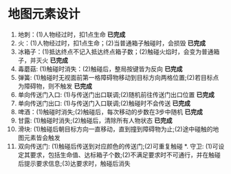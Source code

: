 # 地图元素设计
1. 地刺：(1)人物经过时，扣1点生命  **已完成**
2. 火：(1)人物经过时，扣1点生命；(2)当普通箱子触碰时，会损毁  **已完成**
3. 冰箱子：(1)抵达终点不记入抵达终点箱子数；(2)触碰火焰时，会变为普通箱子，并灭火  **已完成**
4. 毒蘑菇: (1)触碰时消失：(2)触碰后，整局按键皆为反向  **已完成**
5. 弹簧: (1)触碰时无视面前第一格障碍物移动到目标方向两格位置;(2)若目标点为障碍物，则不触发 **已完成**
6. 单向传送门入口: (1)与传送门出口联调;(2)随机前往传送门出口位置 **已完成**
7. 单向传送门出口: (1)与传送门入口联调;(2)触碰时不会传送 **已完成**
8. 啤酒：(1)触碰时消失;(2)触碰后，每次移动的步数在3步中随机 **已完成**
9. 甘露: (1)触碰时消失;(2)触碰后，清除所有人物状态 **已完成**
10. 滑块: (1)触碰后朝目标方向一直移动，直到撞到障碍物为止;(2)途中碰触的地图元素皆会触发
11. 双向传送门: (1)触碰后传送到对应颜色的传送门;(2)可重复触碰
*. 守卫: (1)可设定其要求，包括生命值、达标箱子个数;(2)不满足要求时不可通行，并在触碰后提示要求信息;(3)达要求时，触碰后消失